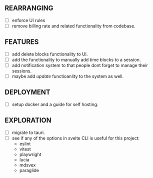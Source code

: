 ## REARRANGING

- [ ] enforce UI rules
- [ ] remove billing rate and related functionality from codebase.

## FEATURES

- [ ] add delete blocks functionality to UI.
- [ ] add the functionality to manually add time blocks to a session.
- [ ] add notification system to that people dont forget to manage their
      sessions.
- [ ] maybe add _update_ functioanlity to the system as well.

## DEPLOYMENT

- [ ] setup docker and a guide for self hosting.

## EXPLORATION

- [ ] migrate to tauri.
- [ ] see if any of the options in svelte CLI is useful for this project:
  - eslint
  - vitest
  - playwright
  - lucia
  - mdsvex
  - paraglide
